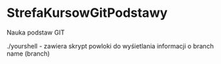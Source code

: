 # StrefaKursowGitPodstawy
Nauka podstaw GIT

./yourshell - zawiera skrypt powloki do wyśietlania informacji o branch name (branch)
